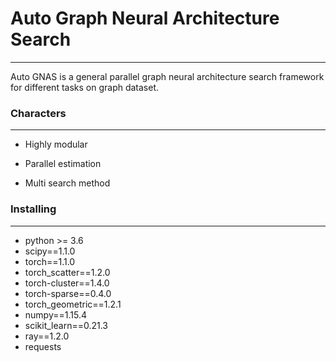 # Auto Graph Neural Architecture Search
* * *
  
Auto GNAS is a general parallel graph neural architecture search framework for different tasks on graph dataset.

### Characters
***

- Highly modular

- Parallel estimation

- Multi search method

### Installing
***
- python >= 3.6
- scipy==1.1.0
- torch==1.1.0
- torch_scatter==1.2.0
- torch-cluster==1.4.0
- torch-sparse==0.4.0
- torch_geometric==1.2.1
- numpy==1.15.4
- scikit_learn==0.21.3
- ray==1.2.0
- requests

